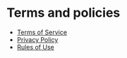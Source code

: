 # Terms and policies

* [Terms of Service](/policies/terms)
* [Privacy Policy](/policies/privacy)
* [Rules of Use](/policies/rules)
